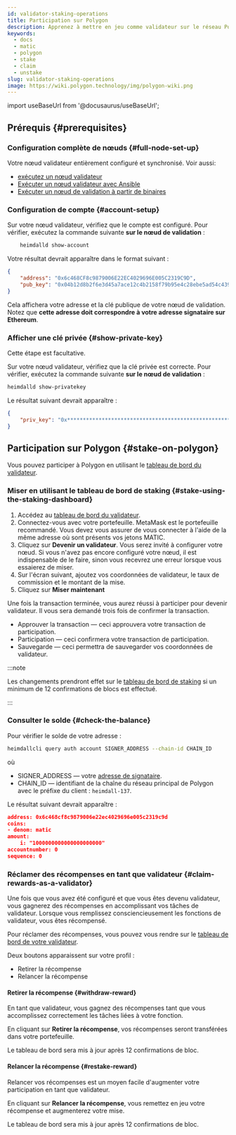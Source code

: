 ```yaml
---
id: validator-staking-operations
title: Participation sur Polygon
description: Apprenez à mettre en jeu comme validateur sur le réseau Polygon
keywords:
  - docs
  - matic
  - polygon
  - stake
  - claim
  - unstake
slug: validator-staking-operations
image: https://wiki.polygon.technology/img/polygon-wiki.png
---
```

import useBaseUrl from '@docusaurus/useBaseUrl';

## Prérequis {#prerequisites}

### Configuration complète de nœuds {#full-node-set-up}

Votre nœud validateur entièrement configuré et synchronisé. Voir aussi:

* [exécutez un nœud validateur](run-validator.md)
* [Exécuter un nœud validateur avec Ansible](run-validator-ansible.md)
* [Exécuter un nœud de validation à partir de binaires](run-validator-binaries.md)

### Configuration de compte {#account-setup}

Sur votre nœud validateur, vérifiez que le compte est configuré. Pour vérifier, exécutez la commande suivante **sur le nœud de validation** :

```sh
    heimdalld show-account
```

Votre résultat devrait apparaître dans le format suivant :

```json
{
    "address": "0x6c468CF8c9879006E22EC4029696E005C2319C9D",
    "pub_key": "0x04b12d8b2f6e3d45a7ace12c4b2158f79b95e4c28ebe5ad54c439be9431d7fc9dc1164210bf6a5c3b8523528b931e772c86a307e8cff4b725e6b4a77d21417bf19"
}
```

Cela affichera votre adresse et la clé publique de votre nœud de validation. Notez que **cette adresse doit correspondre à votre adresse signataire sur Ethereum**.

### Afficher une clé privée {#show-private-key}

Cette étape est facultative.

Sur votre nœud validateur, vérifiez que la clé privée est correcte. Pour vérifier, exécutez la commande suivante **sur le nœud de validation** :

```sh
heimdalld show-privatekey
```

Le résultat suivant devrait apparaître :

```json
{
    "priv_key": "0x********************************************************"
}
```

## Participation sur Polygon {#stake-on-polygon}

Vous pouvez participer à Polygon en utilisant le [tableau de bord du validateur](https://staking.polygon.technology/validators/).

### Miser en utilisant le tableau de bord de staking {#stake-using-the-staking-dashboard}

1. Accédez au [tableau de bord du validateur](https://staking.polygon.technology/validators/).
2. Connectez-vous avec votre portefeuille. MetaMask est le portefeuille recommandé. Vous devez vous assurer de vous connecter à l'aide de la même adresse où sont présents vos jetons MATIC.
3. Cliquez sur **Devenir un validateur**. Vous serez invité à configurer votre nœud. Si vous n'avez pas encore configuré votre nœud, il est indispensable de le faire, sinon vous recevrez une erreur lorsque vous essaierez de miser.
4. Sur l'écran suivant, ajoutez vos coordonnées de validateur, le taux de commission et le montant de la mise.
5. Cliquez sur **Miser maintenant**

Une fois la transaction terminée, vous aurez réussi à participer pour devenir validateur. Il vous sera demandé trois fois de confirmer la transaction.

* Approuver la transaction — ceci approuvera votre transaction de participation.
* Participation — ceci confirmera votre transaction de participation.
* Sauvegarde — ceci permettra de sauvegarder vos coordonnées de validateur.

:::note

Les changements prendront effet sur le [tableau de bord de staking](https://staking.polygon.technology/account) si un minimum de 12 confirmations de blocs est effectué.

:::

### Consulter le solde {#check-the-balance}

Pour vérifier le solde de votre adresse :

```sh
heimdallcli query auth account SIGNER_ADDRESS --chain-id CHAIN_ID
```

où

* SIGNER_ADDRESS — votre [adresse de signataire](/docs/maintain/glossary.md#validator).
* CHAIN_ID — identifiant de la chaîne du réseau principal de Polygon avec le préfixe du client : `heimdall-137`.

Le résultat suivant devrait apparaître :

```json
address: 0x6c468cf8c9879006e22ec4029696e005c2319c9d
coins:
- denom: matic
amount:
    i: "1000000000000000000000"
accountnumber: 0
sequence: 0
```

### Réclamer des récompenses en tant que validateur {#claim-rewards-as-a-validator}

Une fois que vous avez été configuré et que vous êtes devenu validateur, vous gagnerez des récompenses en accomplissant vos tâches de validateur. Lorsque vous remplissez consciencieusement les fonctions de validateur, vous êtes récompensé.

Pour réclamer des récompenses, vous pouvez vous rendre sur le [tableau de bord de votre validateur](https://staking.polygon.technology/account).

Deux boutons apparaissent sur votre profil :

* Retirer la récompense
* Relancer la récompense

#### Retirer la récompense {#withdraw-reward}

En tant que validateur, vous gagnez des récompenses tant que vous accomplissez correctement les tâches liées à votre fonction.

En cliquant sur **Retirer la récompense**, vos récompenses seront transférées dans votre portefeuille.

Le tableau de bord sera mis à jour après 12 confirmations de bloc.

#### Relancer la récompense {#restake-reward}

Relancer vos récompenses est un moyen facile d'augmenter votre participation en tant que validateur.

En cliquant sur **Relancer la récompense**, vous remettez en jeu votre récompense et augmenterez votre mise.

Le tableau de bord sera mis à jour après 12 confirmations de bloc.
